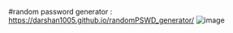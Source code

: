 #random password generator :
https://darshan1005.github.io/randomPSWD_generator/
![image](https://github.com/darshan1005/randomPSWD_generator/assets/114302987/5675d68a-965c-4323-b2e5-fd08b7ecde74)
